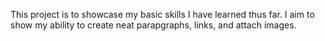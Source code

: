 This project is to showcase my basic skills I have learned thus far. I aim to show my ability to create neat parapgraphs, links, and attach images.